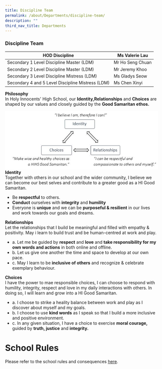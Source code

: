 ```yaml
---
title: Discipline Team
permalink: /about/Departments/discipline-team/
description: ""
third_nav_title: Departments
---
```

### **Discipline Team**



| HOD Discipline | Ms Valerie Lau | 
| -------- | -------- | 
| Secondary 1 Level Discipline Master (LDM)     | Mr Ho Seng Chuan     |
| Secondary 2 Level Discipline Master (LDM)    | Mr Jeremy Khoo |
|Secondary 3 Level Discipline Mistress (LDM)  | Ms Gladys Seow |
|Secondary 4 and 5 Level Discipline Mistress (LDM) | Ms Chen Xinyi |
  

**Philosophy**
<br> In Holy Innocents' High School, our **Identity,Relationships** and **Choices** are shaped by our values and closely guided by the **Good Samaritan ethos.**


<img src="/images/discipline4.jpg" 
     style="width:%" align=left>
		 

**Identity**
<br> Together with others in our school and the wider community, I believe we can become our best selves and contribute to a greater good as a HI Good Samaritan. <br>
* Be **respectful** to others.
* **Conduct** ourselves with **integrity** and **humility**
* Everyone is **unique** and we can be **purposeful & resilient** in our lives and work towards our goals and dreams. 

**Relationships**
<br> Let the relationships that I build be meaningful and filled with empathy & positivity. May i learn to build trust and be human-centred at work and play.
* a. Let me be guided by **respect** and **love** and **take responsibility for my own words and actions** in both online and offline.
* b. Let us give one another the time and space to develop at our own pace.
* c. May I learn to be **inclusive of others** and recognize & celebrate exemplary behaviour.

**Choices**
<br> I have the power to mae responsible choices, I can choose to respond with humility, integrity, respect and love in my daily interactions with others. In doing so, I will learn and grow into a HI Good Samaritan.
* a. I choose to strike a heality balance between work and play as I discover about myself and my goals.
* b. I choose to use **kind words** as I speak so that I build a more inclusive and positive environment.
* c. In any given situation, I have a choice to exercise **moral courage,** guided by **truth, justice** and **integrity.**

# School Rules
Please refer to the school rules and consequences [here](https://drive.google.com/file/d/1_64DXXYqCuRCI3C66SOS4lKN9TzBqWjV/view?usp=share_link).